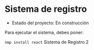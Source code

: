 <h1> Sistema de registro </h1>

- Estado del proyecto: En construcción

Para ejecutar el sistema, debes poner:

```nmp install react```
Sistema de Registro 2
